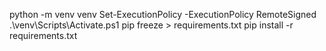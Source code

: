 python -m venv venv
Set-ExecutionPolicy -ExecutionPolicy RemoteSigned
.\venv\Scripts\Activate.ps1
pip freeze > requirements.txt
pip install -r requirements.txt
